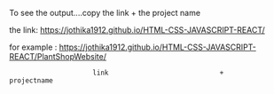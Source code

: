 To see the output....copy the link + the project name

the link: https://jothika1912.github.io/HTML-CSS-JAVASCRIPT-REACT/ 

for example : https://jothika1912.github.io/HTML-CSS-JAVASCRIPT-REACT/PlantShopWebsite/

                         link                            +               projectname
